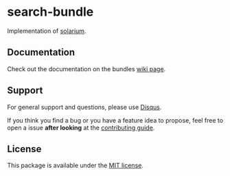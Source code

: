 # search-bundle

Implementation of [solarium](https://github.com/solariumphp/solarium).


## Documentation

Check out the documentation on the bundles [wiki page](https://github.com/bruery/search-bundle/wiki).

## Support

For general support and questions, please use [Disqus](https://thebruery.disq.us).

If you think you find a bug or you have a feature idea to propose, feel free to open a issue
**after looking** at the [contributing guide](CONTRIBUTING.md).

## License

This package is available under the [MIT license](LICENSE).
